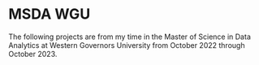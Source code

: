 # MSDA WGU
The following projects are from my time in the Master of Science in Data Analytics at Western Governors University from October 2022 through October 2023.
